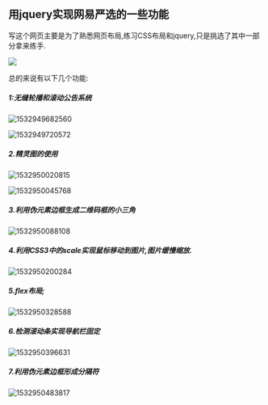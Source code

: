 

## 用jquery实现网易严选的一些功能

写这个网页主要是为了熟悉网页布局,练习CSS布局和jquery,只是挑选了其中一部分拿来练手.



![](C:\Users\huangrui10191180\Desktop\网易严选\网易严选.png)



总的来说有以下几个功能:

##### 1:无缝轮播和滚动公告系统

![1532949682560](C:\Users\huangrui10191180\Desktop\网易严选\1532949682560.png)

![1532949720572](C:\Users\huangrui10191180\Desktop\网易严选\1532949720572.png)

##### 2.精灵图的使用

![1532950020815](C:\Users\huangrui10191180\Desktop\网易严选\1532950020815.png)

![1532950045768](C:\Users\HUANGR~1\AppData\Local\Temp\1532950045768.png)

##### 3.利用伪元素边框生成二维码框的小三角

![1532950088108](C:\Users\huangrui10191180\Desktop\网易严选\1532950088108.png)

##### 4.利用CSS3中的scale实现鼠标移动到图片,图片缓慢缩放.

![1532950200284](C:\Users\huangrui10191180\Desktop\网易严选\1532950200284.png)

##### 5.flex布局;

![1532950328588](C:\Users\huangrui10191180\Desktop\网易严选\1532950328588.png)

##### 6.检测滚动条实现导航栏固定

![1532950396631](C:\Users\huangrui10191180\Desktop\网易严选\1532950396631.png)

##### 7.利用伪元素边框形成分隔符

![1532950483817](C:\Users\huangrui10191180\Desktop\网易严选\1532950483817.png)
